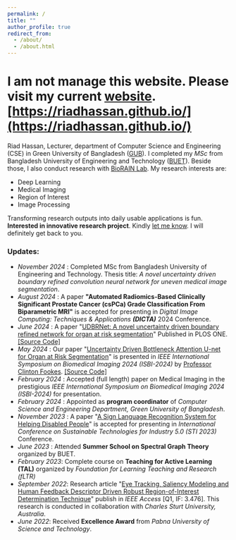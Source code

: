 ```yaml
---
permalink: /
title: ""
author_profile: true
redirect_from: 
  - /about/
  - /about.html
---
```


# I am not manage this website. Please visit my current [website](https://riadhassan.github.io/). [https://riadhassan.github.io/](https://riadhassan.github.io/)

Riad Hassan, Lecturer, department of Computer Science and Engineering (CSE) in Green University of Bangladesh ([GUB](https://green.edu.bd/faculty-profile/dept-of-cse/md-riad-hassan/)). I completed my *MSc* from Bangladesh University of Engineering and Technology ([BUET](https://www.buet.ac.bd/)). Beside those, I also conduct research with [BioRAIN Lab](https://biorainlab.net/author/riad-hassan/). My research interests are:
* Deep Learning
* Medical Imaging
* Region of Interest
* Image Processing

Transforming research outputs into daily usable applications is fun. **Interested in innovative research project**. Kindly [let me know](mailto:riad_hassan@outlook.com). I will definitely get back to you.

### Updates:
- _November 2024_ : Completed MSc from Bangladesh University of Engineering and Technology. Thesis title: *A novel uncertainty driven boundary refined convolution neural network for uneven medical image segmentation*.
- _August 2024_ : A paper **"Automated Radiomics-Based Clinically Significant Prostate Cancer (csPCa) Grade Classification From Biparametric MRI"** is accepted for presenting in _Digital Image Computing: Techniques & Applications **(DICTA)**_ 2024 Conference.
- _June 2024_ : A paper "[UDBRNet: A novel uncertainty driven boundary refined network for organ at risk segmentation](https://doi.org/10.1371/journal.pone.0304771)" Published in PLOS ONE. [[Source Code]](https://github.com/riadhassan/UDBRNet)
- _May 2024_ : Our paper "[Uncertainty Driven Bottleneck Attention U-net for Organ at Risk Segmentation](https://ieeexplore.ieee.org/document/10635587)" is presented in *IEEE International Symposium on Biomedical Imaging 2024 (ISBI-2024)* by [Professor Clinton Fookes](https://www.qut.edu.au/about/our-people/academic-profiles/c.fookes). [[Source Code]](https://github.com/riadhassan/UDBA-UNet)
- _February 2024_ : Accepted (full length) paper on Medical Imaging in the prestigious *IEEE International Symposium on Biomedical Imaging 2024 (ISBI-2024)* for presentation.
- _February 2024_ : Appointed as **program coordinator** of *Computer Science and Engineering Department, Green University of Bangladesh*.
- _November 2023_ : A paper "[A Sign Language Recognition System for Helping Disabled People](https://ieeexplore.ieee.org/abstract/document/10465011)" is accepted for presenting in _International Conference on Sustainable Technologies for Industry 5.0 (STI 2023)_ Conference.
- _June 2023_ : Attended **Summer School on Spectral Graph Theory** organized by BUET.
- _February 2023_: Complete course on **Teaching for Active Learning (TAL)** organized by _Foundation for Learning Teaching and Research (fLTR)_
- _September 2022_: Research article "[Eye Tracking, Saliency Modeling and Human Feedback Descriptor Driven Robust Region-of-Interest Determination Technique](https://ieeexplore.ieee.org/abstract/document/9887942)" publish in _IEEE Access_ [Q1, IF: 3.476]. This research is conducted in collaboration with _Charles Sturt University, Australia_.
- _June 2022_: Received **Excellence Award** from _Pabna University of Science and Technology_.
